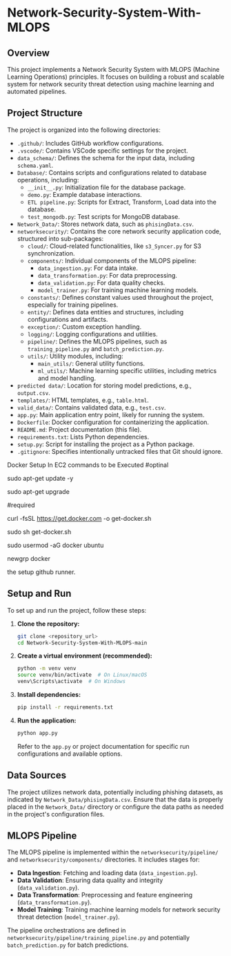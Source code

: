 # Network-Security-System-With-MLOPS

## Overview

This project implements a Network Security System with MLOPS (Machine Learning Operations) principles. It focuses on building a robust and scalable system for network security threat detection using machine learning and automated pipelines.

## Project Structure

The project is organized into the following directories:

- `.github/`: Includes GitHub workflow configurations.
- `.vscode/`: Contains VSCode specific settings for the project.
- `data_schema/`: Defines the schema for the input data, including `schema.yaml`.
- `Database/`: Contains scripts and configurations related to database operations, including:
    - `__init__.py`: Initialization file for the database package.
    - `demo.py`: Example database interactions.
    - `ETL pipeline.py`: Scripts for Extract, Transform, Load data into the database.
    - `test_mongodb.py`: Test scripts for MongoDB database.
- `Network_Data/`: Stores network data, such as `phisingData.csv`.
- `networksecurity/`: Contains the core network security application code, structured into sub-packages:
    - `cloud/`: Cloud-related functionalities, like `s3_Syncer.py` for S3 synchronization.
    - `components/`: Individual components of the MLOPS pipeline:
        - `data_ingestion.py`: For data intake.
        - `data_transformation.py`: For data preprocessing.
        - `data_validation.py`: For data quality checks.
        - `model_trainer.py`: For training machine learning models.
    - `constants/`: Defines constant values used throughout the project, especially for training pipelines.
    - `entity/`: Defines data entities and structures, including configurations and artifacts.
    - `exception/`: Custom exception handling.
    - `logging/`: Logging configurations and utilities.
    - `pipeline/`: Defines the MLOPS pipelines, such as `training_pipeline.py` and `batch_prediction.py`.
    - `utils/`: Utility modules, including:
        - `main_utils/`: General utility functions.
        - `ml_utils/`: Machine learning specific utilities, including metrics and model handling.
- `predicted data/`: Location for storing model predictions, e.g., `output.csv`.
- `templates/`: HTML templates, e.g., `table.html`.
- `valid_data/`: Contains validated data, e.g., `test.csv`.
- `app.py`: Main application entry point, likely for running the system.
- `Dockerfile`: Docker configuration for containerizing the application.
- `README.md`: Project documentation (this file).
- `requirements.txt`: Lists Python dependencies.
- `setup.py`: Script for installing the project as a Python package.
- `.gitignore`: Specifies intentionally untracked files that Git should ignore.

Docker Setup In EC2 commands to be Executed
#optinal

sudo apt-get update -y

sudo apt-get upgrade

#required

curl -fsSL https://get.docker.com -o get-docker.sh

sudo sh get-docker.sh

sudo usermod -aG docker ubuntu

newgrp docker

the setup github runner.

## Setup and Run

To set up and run the project, follow these steps:

1. **Clone the repository:**
   ```bash
   git clone <repository_url>
   cd Network-Security-System-With-MLOPS-main
   ```

2. **Create a virtual environment (recommended):**
   ```bash
   python -m venv venv
   source venv/bin/activate  # On Linux/macOS
   venv\Scripts\activate  # On Windows
   ```

3. **Install dependencies:**
   ```bash
   pip install -r requirements.txt
   ```



4. **Run the application:**
   ```bash
   python app.py
   ```

   Refer to the `app.py` or project documentation for specific run configurations and available options.

## Data Sources

The project utilizes network data, potentially including phishing datasets, as indicated by `Network_Data/phisingData.csv`. Ensure that the data is properly placed in the `Network_Data/` directory or configure the data paths as needed in the project's configuration files.

## MLOPS Pipeline

The MLOPS pipeline is implemented within the `networksecurity/pipeline/` and `networksecurity/components/` directories. It includes stages for:

- **Data Ingestion**: Fetching and loading data (`data_ingestion.py`).
- **Data Validation**: Ensuring data quality and integrity (`data_validation.py`).
- **Data Transformation**: Preprocessing and feature engineering (`data_transformation.py`).
- **Model Training**: Training machine learning models for network security threat detection (`model_trainer.py`).

The pipeline orchestrations are defined in `networksecurity/pipeline/training_pipeline.py` and potentially `batch_prediction.py` for batch predictions.


